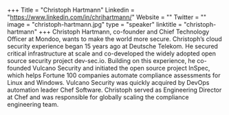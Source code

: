 +++
Title = "Christoph Hartmann"
Linkedin = "https://www.linkedin.com/in/chrihartmann/"
Website = ""
Twitter = ""
image = "christoph-hartmann.jpg"
type = "speaker"
linktitle = "christoph-hartmann"
+++
Christoph Hartmann, co-founder and Chief Technology Officer at Mondoo, wants to make the world more secure.
Christoph’s cloud security experience began 15 years ago at Deutsche Telekom. He secured critical infrastructure at scale and co-developed the widely adopted open source security project dev-sec.io.
Building on this experience, he co-founded Vulcano Security and initiated the open source project InSpec, which helps Fortune 100 companies automate compliance assessments for Linux and Windows. Vulcano Security was quickly acquired by DevOps automation leader Chef Software. Christoph served as Engineering Director at Chef and was responsible for globally scaling the compliance engineering team.